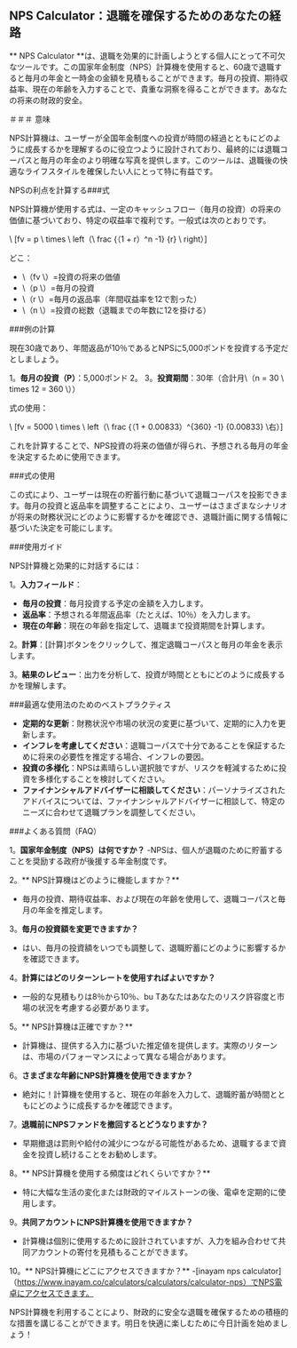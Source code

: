 ## NPS Calculator：退職を確保するためのあなたの経路

** NPS Calculator **は、退職を効果的に計画しようとする個人にとって不可欠なツールです。この国家年金制度（NPS）計算機を使用すると、60歳で退職すると毎月の年金と一時金の金額を見積もることができます。毎月の投資、期待収益率、現在の年齢を入力することで、貴重な洞察を得ることができます。あなたの将来の財政的安全。

＃＃＃ 意味

NPS計算機は、ユーザーが全国年金制度への投資が時間の経過とともにどのように成長するかを理解するのに役立つように設計されており、最終的には退職コーパスと毎月の年金のより明確な写真を提供します。このツールは、退職後の快適なライフスタイルを確保したい人にとって特に有益です。

NPSの利点を計算する###式

NPS計算機が使用する式は、一定のキャッシュフロー（毎月の投資）の将来の価値に基づいており、特定の収益率で複利です。一般式は次のとおりです。

\ [fv = p \ times \ left（\ frac {（1 + r）^n -1} {r} \ right）\]

どこ：
-  \（fv \）=投資の将来の価値
-  \（p \）=毎月の投資
-  \（r \）=毎月の返品率（年間収益率を12で割った）
-  \（n \）=投資の総数（退職までの年数に12を掛ける）

###例の計算

現在30歳であり、年間返品が10％であるとNPSに5,000ポンドを投資する予定だとしましょう。

1。**毎月の投資（P）**：5,000ポンド
2。
3。**投資期間**：30年（合計月\（n = 30 \ times 12 = 360 \））

式の使用：

\ [fv = 5000 \ times \ left（\ frac {（1 + 0.00833）^{360} -1} {0.00833} \右）\]

これを計算することで、NPS投資の将来の価値が得られ、予想される毎月の年金を決定するために使用できます。

###式の使用

この式により、ユーザーは現在の貯蓄行動に基づいて退職コーパスを投影できます。毎月の投資と返品率を調整することにより、ユーザーはさまざまなシナリオが将来の財務状況にどのように影響するかを確認でき、退職計画に関する情報に基づいた決定を可能にします。

###使用ガイド

NPS計算機と効果的に対話するには：

1。**入力フィールド**：
-  **毎月の投資**：毎月投資する予定の金額を入力します。
-  **返品率**：予想される年間返品率（たとえば、10％）を入力します。
-  **現在の年齢**：現在の年齢を指定して、退職まで投資期間を計算します。

2。**計算**：[計算]ボタンをクリックして、推定退職コーパスと毎月の年金を表示します。

3。**結果のレビュー**：出力を分析して、投資が時間とともにどのように成長するかを理解します。

###最適な使用法のためのベストプラクティス

-  **定期的な更新**：財務状況や市場の状況の変更に基づいて、定期的に入力を更新します。
-  **インフレを考慮してください**：退職コーパスで十分であることを保証するために将来の必要性を推定する場合、インフレの要因。
-  **投資の多様化**：NPSは素晴らしい選択肢ですが、リスクを軽減するために投資を多様化することを検討してください。
-  **ファイナンシャルアドバイザーに相談してください**：パーソナライズされたアドバイスについては、ファイナンシャルアドバイザーに相談して、特定のニーズに合わせて退職プランを調整してください。

###よくある質問（FAQ）

1。**国家年金制度（NPS）は何ですか？**
-NPSは、個人が退職のために貯蓄することを奨励する政府が後援する年金制度です。

2。** NPS計算機はどのように機能しますか？**
- 毎月の投資、期待収益率、および現在の年齢を使用して、退職コーパスと毎月の年金を推定します。

3。**毎月の投資額を変更できますか？**
- はい、毎月の投資額をいつでも調整して、退職貯蓄にどのように影響するかを確認できます。

4。**計算にはどのリターンレートを使用すればよいですか？**
- 一般的な見積もりは8％から10％、bu Tあなたはあなたのリスク許容度と市場の状況を考慮する必要があります。

5。** NPS計算機は正確ですか？**
- 計算機は、提供する入力に基づいた推定値を提供します。実際のリターンは、市場のパフォーマンスによって異なる場合があります。

6。**さまざまな年齢にNPS計算機を使用できますか？**
- 絶対に！計算機を使用すると、現在の年齢を入力して、退職貯蓄が時間とともにどのように成長するかを確認できます。

7。**退職前にNPSファンドを撤回するとどうなりますか？**
- 早期撤退は罰則や給付の減少につながる可能性があるため、退職するまで資金を投資し続けることをお勧めします。

8。** NPS計算機を使用する頻度はどれくらいですか？**
- 特に大幅な生活の変化または財政的マイルストーンの後、電卓を定期的に使用します。

9。**共同アカウントにNPS計算機を使用できますか？**
- 計算機は個別に使用するために設計されていますが、入力を組み合わせて共同アカウントの寄付を見積もることができます。

10。** NPS計算機にどこにアクセスできますか？**
-[inayam nps calculator]（https://www.inayam.co/calculators/calculators/calculator-nps）でNPS電卓にアクセスできます。

NPS計算機を利用することにより、財政的に安全な退職を確保するための積極的な措置を講じることができます。明日を快適に楽しむために今日計画を始めましょう！